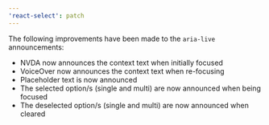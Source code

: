 ```yaml
---
'react-select': patch
---
```


The following improvements have been made to the `aria-live` announcements:
- NVDA now announces the context text when initially focused
- VoiceOver now announces the context text when re-focusing
- Placeholder text is now announced
- The selected option/s (single and multi) are now announced when being focused
- The deselected option/s (single and multi) are now announced when cleared
